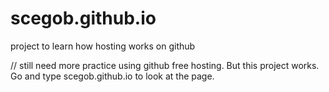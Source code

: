 # scegob.github.io
project to learn how hosting works on github

// still need more practice using github free hosting. But this project works. Go and type scegob.github.io to look at the page.
